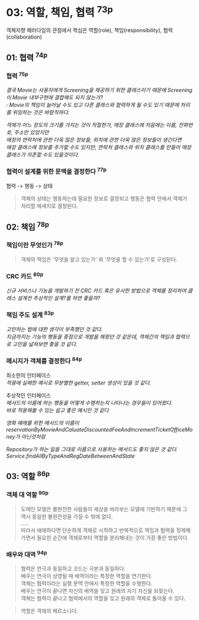 # 03: 역할, 책임, 협력 <sup>73p</sup>

객체지향 패러다임의 관점에서 핵심은 역할(role), 책임(responsibility), 협력(collaboration)

## 01: 협력 <sup>74p</sup>

### 협력 <sup>75p</sup>

_결국 Movie는 사용자에게 Screening을 제공하기 위한 클래스이기 때문에 Screening이 Movie 내부구현에 결합해도 되지 않는가?\
: Movie의 책임이 늘어날 수도 있고 다른 클래스와 협력하게 될 수도 있기 때문에 처리를 위임하는 것은 바람직하다._

_객체가 어느 정도의 크기를 가지는 것이 적절한가, 매장 클래스에 처음에는 이름, 전화번호, 주소만 있었지만\
매장의 연락처에 관한 더욱 많은 정보들, 위치에 관한 더욱 많은 정보들이 생긴다면\
매장 클래스에 정보를 추가할 수도 있지만, 연락처 클래스와 위치 클래스를 만들어 매장 클래스가 의존할 수도 있을것이다._

### 협력이 설계를 위한 문맥을 결정한다 <sup>77p</sup>

협력 -> 행동 -> 상태

> 객체의 상태는 행동하는데 필요한 정보로 결정되고 행동은 협력 안에서 객체가 처리할 메세지로 결정된다.

## 02: 책임 <sup>78p</sup>

### 책임이란 무엇인가 <sup>78p</sup>

> 객체의 책임은 '무엇을 알고 있는가' 와 '무엇을 할 수 있는가'로 구성된다.

### CRC 카드 <sup>80p</sup>

_신규 서비스나 기능을 개발하기 전 CRC 카드 혹은 유사한 방법으로 객체를 정리하여 클래스 설계전 추상적인 설계?를 하면 좋을까?_

### 책임 주도 설계 <sup>83p</sup>

_고민하는 법에 대한 생각이 부족했던 것 같다.\
지금까지는 기능의 행동을 중점으로 개발을 해왔던 것 같은데, 객체간의 책임과 협력으로 고민을 넓혀보면 좋을 것 같다._

### 메시지가 객체를 결정한다 <sup>84p</sup>

최소한의 인터페이스\
_적용에 실패한 예시로 무분별한 getter, setter 생성이 있을 것 같다._

추상적인 인터페이스\
_메서드의 이름에 하는 행동을 어떻게 수행하는지 나타나는 경우들이 있어왔다.\
바로 적용해볼 수 있는 쉽고 좋은 예시인 것 같다_

_영화 예매를 위한 메서드의 이름이 reservationByMovieAndCaluateDiscountedFeeAndIncrementTicketOfficeMoney가 아닌것처럼_

_Repository가 하는 일을 그대로 이름으로 사용하는 메서드도 좋지 않은 것 같다. Service.findAllByTypeAndRegDateBetweenAndState_

## 03: 역할 <sup>86p</sup>

### 객체 대 역할 <sup>90p</sup>

> 도메인 모델은 불완전한 사람들이 세상을 바라보는 모델에 기반하기 때문에 그 역시 동일한 불완전성을 가질 수 밖에 없다.\
> .....\
> 따라서 애매하다면 단순하게 객체로 시작하고 반복적으로 책임과 협력을 정제해가면서 필요한 순간에 객체로부터 역할을 분리해내는 것이 가장 좋은 방법이다.

### 배우와 대역 <sup>94p</sup>

> 협력은 연극과 동일하고 코드는 극본과 동일하다.\
> 배우는 연극이 상영될 때 배역이라는 특정한 역할을 연기한다.\
> 객체는 협력이라는 실행 문맥 안에서 특정한 역할을 수행한다.\
> 배우는 연극이 끝나면 자신의 배역을 잊고 원래의 자기 자신을 되찾는다.\
> 객체는 협력이 끝나고 협력에서의 역할을 잊고 원래의 객체로 돌아올 수 있다.

> 역할은 객체의 페르소나다.
